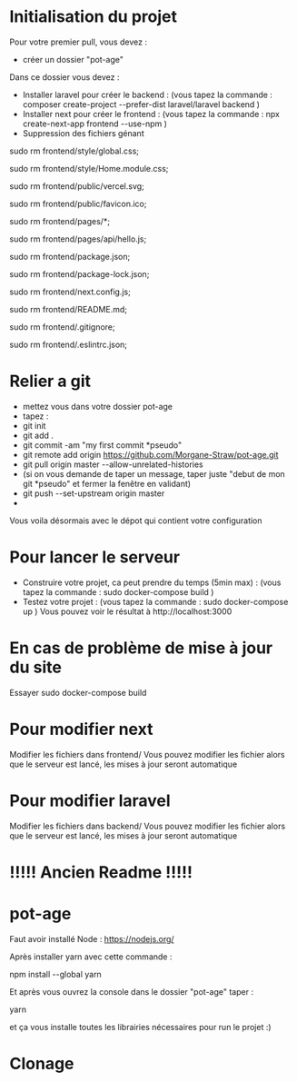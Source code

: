 # Initialisation du projet
Pour votre premier pull, vous devez :
- créer un dossier "pot-age"

Dans ce dossier vous devez :
- Installer laravel pour créer le backend : 
(vous tapez la commande : 
  composer create-project --prefer-dist laravel/laravel backend
)
- Installer next pour créer le frontend : 
(vous tapez la commande : 
  npx create-next-app frontend --use-npm
)
- Suppression des fichiers génant 

sudo rm frontend/style/global.css;

sudo rm frontend/style/Home.module.css;


sudo rm frontend/public/vercel.svg;

sudo rm frontend/public/favicon.ico;


sudo rm frontend/pages/*;

sudo rm frontend/pages/api/hello.js;


sudo rm frontend/package.json;

sudo rm frontend/package-lock.json;


sudo rm frontend/next.config.js;

sudo rm frontend/README.md;

sudo rm frontend/.gitignore;

sudo rm frontend/.eslintrc.json;

# Relier a git
- mettez vous dans votre dossier pot-age
- tapez :
-   git init
-   git add .
-   git commit -am "my first commit *pseudo"
-   git remote add origin https://github.com/Morgane-Straw/pot-age.git
-   git pull origin master --allow-unrelated-histories
-   (si on vous demande de taper un message, taper juste "debut de mon git *pseudo" et fermer la fenêtre en validant)
-   git push --set-upstream origin master
-   
Vous voila désormais avec le dépot qui contient votre configuration

# Pour lancer le serveur

- Construire votre projet, ca peut prendre du temps (5min max) :
(vous tapez la commande :
  sudo docker-compose build
)
- Testez votre projet :
(vous tapez la commande :
  sudo docker-compose up
)
Vous pouvez voir le résultat à http://localhost:3000


# En cas de problème de mise à jour du site
Essayer sudo docker-compose build

# Pour modifier next
Modifier les fichiers dans frontend/
Vous pouvez modifier les fichier alors que le serveur est lancé, les mises à jour seront automatique

# Pour modifier laravel
Modifier les fichiers dans backend/
Vous pouvez modifier les fichier alors que le serveur est lancé, les mises à jour seront automatique











# !!!!! Ancien Readme !!!!! #
# pot-age
Faut avoir installé Node : https://nodejs.org/ 


Après installer yarn avec cette commande :



npm install --global yarn




Et après vous ouvrez la console dans le dossier "pot-age" taper :



yarn



et ça vous installe toutes les librairies nécessaires pour run le projet :)


# Clonage
